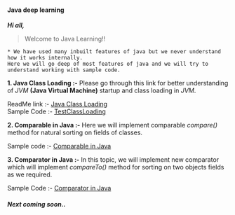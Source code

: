 #### Java deep learning

**_Hi all,_**

 > Welcome to Java Learning!!

    * We have used many inbuilt features of java but we never understand how it works internally.
    Here we will go deep of most features of java and we will try to understand working with sample code.
    
 **1. Java Class Loading :-**
 Please go through this link for better understanding 
 of *JVM* **(Java Virtual Machine)** startup and class loading in *JVM*.

 ReadMe link :- [Java Class Loading](https://github.com/rakeshkumargupt/java-learning/blob/master/src/com/java/basic/classloading/JavaClassLoading.md)  
 Sample Code :- [TestClassLoading](https://github.com/rakeshkumargupt/java-learning/blob/master/src/com/java/basic/classloading/ClassLoadingTest.java)
 
 
 **2. Comparable in Java :-**
 Here we will implement comparable *_compare()_* method 
 for natural sorting on fields of classes.
 
 Sample code :- [Comparable in Java](https://github.com/rakeshkumargupt/java-learning/blob/master/src/com/java/basic/comparable/EmpManagement.java)
 
 
 **3. Comparator in Java :-**
 In this topic, we will implement new comparator 
 which will implement *_compareTo()_* method for sorting
 on two objects fields as we required.
 
 Sample Code :- [Comparator in Java](https://github.com/rakeshkumargupt/java-learning/tree/master/src/com/java/basic/comparator)
 
 
 ##### Next coming soon..
   